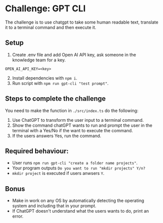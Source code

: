 # Challenge: GPT CLI
The challenge is to use chatgpt to take some human readable text, translate it to a terminal command and then execute it.

## Setup
1. Create .env file and add Open AI API key, ask someone in the knowledge team for a key.
```
OPEN_AI_API_KEY=<key>
```
2. Install dependencies with `npm i`.
3. Run script with `npm run gpt-cli "test prompt"`.

## Steps to complete the challenge

You need to make the function in `./src/index.ts` do the following:
   1. Use ChatGPT to transform the user input to a terminal command.
   2. Show the command chatGPT wants to run and prompt the user in the terminal with a Yes/No if the want to execute the command.
   3. If the users answers Yes, run the command.

## Required behaviour:
- User runs `npm run gpt-cli "create a folder name projects"`.
- Your program outputs `Do you want to run "mkdir projects" Y/n? `
- `mkdir project` is executed if users anwsers `Y`.


## Bonus 
- Make in work on any OS by automatically detecting the operating system and including that in your prompt.
- If ChatGPT doesn't understand what the users wants to do, print an error.
